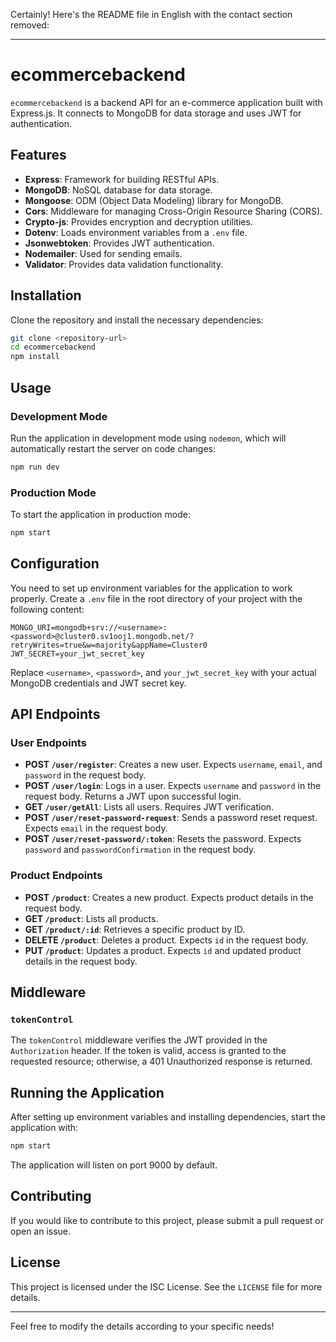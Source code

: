 Certainly! Here's the README file in English with the contact section removed:

---

# ecommercebackend

`ecommercebackend` is a backend API for an e-commerce application built with Express.js. It connects to MongoDB for data storage and uses JWT for authentication.

## Features

- **Express**: Framework for building RESTful APIs.
- **MongoDB**: NoSQL database for data storage.
- **Mongoose**: ODM (Object Data Modeling) library for MongoDB.
- **Cors**: Middleware for managing Cross-Origin Resource Sharing (CORS).
- **Crypto-js**: Provides encryption and decryption utilities.
- **Dotenv**: Loads environment variables from a `.env` file.
- **Jsonwebtoken**: Provides JWT authentication.
- **Nodemailer**: Used for sending emails.
- **Validator**: Provides data validation functionality.

## Installation

Clone the repository and install the necessary dependencies:

```bash
git clone <repository-url>
cd ecommercebackend
npm install
```

## Usage

### Development Mode

Run the application in development mode using `nodemon`, which will automatically restart the server on code changes:

```bash
npm run dev
```

### Production Mode

To start the application in production mode:

```bash
npm start
```

## Configuration

You need to set up environment variables for the application to work properly. Create a `.env` file in the root directory of your project with the following content:

```
MONGO_URI=mongodb+srv://<username>:<password>@cluster0.sv1ooj1.mongodb.net/?retryWrites=true&w=majority&appName=Cluster0
JWT_SECRET=your_jwt_secret_key
```

Replace `<username>`, `<password>`, and `your_jwt_secret_key` with your actual MongoDB credentials and JWT secret key.

## API Endpoints

### User Endpoints

- **POST `/user/register`**: Creates a new user. Expects `username`, `email`, and `password` in the request body.
- **POST `/user/login`**: Logs in a user. Expects `username` and `password` in the request body. Returns a JWT upon successful login.
- **GET `/user/getAll`**: Lists all users. Requires JWT verification.
- **POST `/user/reset-password-request`**: Sends a password reset request. Expects `email` in the request body.
- **POST `/user/reset-password/:token`**: Resets the password. Expects `password` and `passwordConfirmation` in the request body.

### Product Endpoints

- **POST `/product`**: Creates a new product. Expects product details in the request body.
- **GET `/product`**: Lists all products.
- **GET `/product/:id`**: Retrieves a specific product by ID.
- **DELETE `/product`**: Deletes a product. Expects `id` in the request body.
- **PUT `/product`**: Updates a product. Expects `id` and updated product details in the request body.

## Middleware

### `tokenControl`

The `tokenControl` middleware verifies the JWT provided in the `Authorization` header. If the token is valid, access is granted to the requested resource; otherwise, a 401 Unauthorized response is returned.

## Running the Application

After setting up environment variables and installing dependencies, start the application with:

```bash
npm start
```

The application will listen on port 9000 by default.

## Contributing

If you would like to contribute to this project, please submit a pull request or open an issue.

## License

This project is licensed under the ISC License. See the `LICENSE` file for more details.

---

Feel free to modify the details according to your specific needs!
